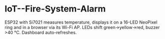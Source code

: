 # IoT--Fire-System-Alarm
ESP32 with Si7021 measures temperature, displays it on a 16-LED NeoPixel ring and in a browser via its Wi-Fi AP. LEDs shift green→yellow→red, buzzer >40 °C. Dashboard auto-refreshes.

